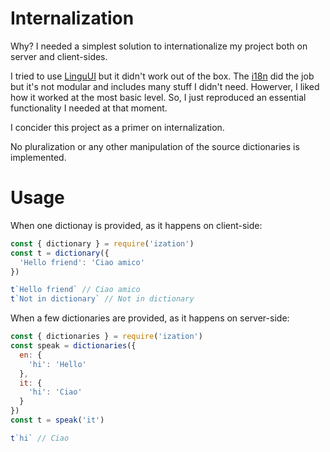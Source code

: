 # Internalization

Why? I needed a simplest solution to internationalize my project both on
server and client-sides. 

I tried to use [LinguUI](https://github.com/lingui/js-lingui) but it didn't work out of the box. The [i18n](https://github.com/mashpie/i18n-node) did the job but it's not modular and includes many stuff I didn't need. Howerver, I liked how it worked at the most basic level. So, I just reproduced an essential functionality I needed at that moment.

I concider this project as a primer on internalization. 

No pluralization or any other manipulation of the source dictionaries is implemented.

# Usage

When one dictionay is provided, as it happens on client-side:
```js
const { dictionary } = require('ization')
const t = dictionary({
  'Hello friend': 'Ciao amico'
})

t`Hello friend` // Ciao amico
t`Not in dictionary` // Not in dictionary
```

When a few dictionaries are provided, as it happens on server-side:
```js
const { dictionaries } = require('ization')
const speak = dictionaries({
  en: {
    'hi': 'Hello'
  },
  it: {
    'hi': 'Ciao'
  }
})
const t = speak('it')

t`hi` // Ciao
```
